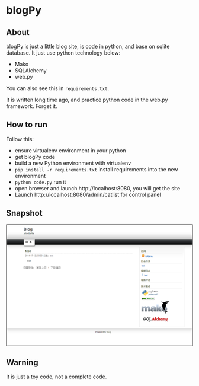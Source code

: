 # blogPy

## About

blogPy is just a little blog site, is code in python, and base on sqlite database.
It just use python technology below:

- Mako
- SQLAlchemy
- web.py

You can also see this in `requirements.txt`.

It is written long time ago, and practice python code in the web.py framework.
Forget it.

## How to run

Follow this:

- ensure virtualenv environment in your python
- get blogPy code
- build a new Python environment with virtualenv
- `pip install -r requirements.txt` install requirements into the new environment
- `python code.py` run it
- open browser and launch http://localhost:8080, you will get the site 
- Launch http://localhost:8080/admin/catlist for control panel

## Snapshot
![blogPy](https://raw.githubusercontent.com/xiexiao/blogPy/master/static/blogPy.png)

## Warning
It is just a toy code, not a complete code. 
